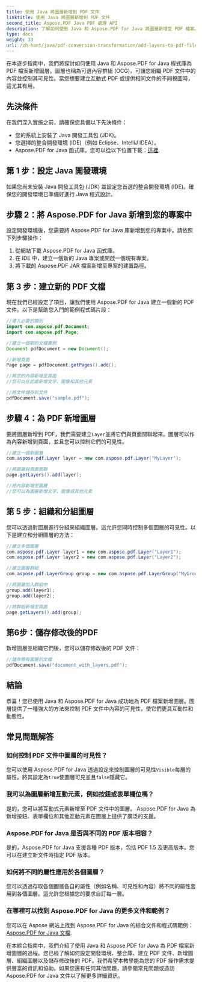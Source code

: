 ```yaml
---
title: 使用 Java 將圖層新增到 PDF 文件
linktitle: 使用 Java 將圖層新增到 PDF 文件
second_title: Aspose.PDF Java PDF 處理 API
description: 了解如何使用 Java 和 Aspose.PDF for Java 將圖層新增至 PDF 檔案。本逐步指南包括原始程式碼並涵蓋輕鬆的 PDF 操作。
type: docs
weight: 33
url: /zh-hant/java/pdf-conversion-transformation/add-layers-to-pdf-file-using-java/
---
```

在本逐步指南中，我們將探討如何使用 Java 和 Aspose.PDF for Java 程式庫為 PDF 檔案新增圖層。圖層也稱為可選內容群組 (OCG)，可讓您組織 PDF 文件中的內容並控制其可見性。當您想要建立互動式 PDF 或提供相同文件的不同視圖時，這尤其有用。

## 先決條件
在我們深入實施之前，請確保您具備以下先決條件：

- 您的系統上安裝了 Java 開發工具包 (JDK)。
- 您選擇的整合開發環境 (IDE)（例如 Eclipse、IntelliJ IDEA）。
-  Aspose.PDF for Java 函式庫。您可以從以下位置下載：[這裡](https://releases.aspose.com/pdf/java/).

## 第 1 步：設定 Java 開發環境
如果您尚未安裝 Java 開發工具包 (JDK) 並設定您首選的整合開發環境 (IDE)。確保您的開發環境已準備好進行 Java 程式設計。

## 步驟 2：將 Aspose.PDF for Java 新增到您的專案中
設定開發環境後，您需要將 Aspose.PDF for Java 庫新增到您的專案中。請依照下列步驟操作：

1. 從網站下載 Aspose.PDF for Java 函式庫。
2. 在 IDE 中，建立一個新的 Java 專案或開啟一個現有專案。
3. 將下載的 Aspose.PDF JAR 檔案新增至專案的建置路徑。

## 第 3 步：建立新的 PDF 文檔
現在我們已經設定了項目，讓我們使用 Aspose.PDF for Java 建立一個新的 PDF 文件。以下是幫助您入門的範例程式碼片段：

```java
//導入必要的類別
import com.aspose.pdf.Document;
import com.aspose.pdf.Page;

//建立一個新的文檔實例
Document pdfDocument = new Document();

//新增頁面
Page page = pdfDocument.getPages().add();

//將您的內容新增至頁面
//您可以在此處新增文字、圖像和其他元素

//將文件儲存到文件
pdfDocument.save("sample.pdf");
```

## 步驟 4：為 PDF 新增圖層
要將圖層新增到 PDF，我們需要建立`Layer`並將它們與頁面關聯起來。圖層可以作為內容新增到頁面，並且您可以控制它們的可見性。

```java
//建立一個新圖層
com.aspose.pdf.Layer layer = new com.aspose.pdf.Layer("MyLayer");

//將圖層與頁面關聯
page.getLayers().add(layer);

//將內容新增至圖層
//您可以為圖層新增文字、圖像或其他元素
```

## 第 5 步：組織和分組圖層
您可以透過對圖層進行分組來組織圖層。這允許您同時控制多個圖層的可見性。以下是建立和分組圖層的方法：

```java
//建立多個圖層
com.aspose.pdf.Layer layer1 = new com.aspose.pdf.Layer("Layer1");
com.aspose.pdf.Layer layer2 = new com.aspose.pdf.Layer("Layer2");

//建立圖層群組
com.aspose.pdf.LayerGroup group = new com.aspose.pdf.LayerGroup("MyGroup");

//將圖層加入群組中
group.add(layer1);
group.add(layer2);

//將群組新增至頁面
page.getLayers().add(group);
```

## 第6步：儲存修改後的PDF
新增圖層並組織它們後，您可以儲存修改後的 PDF 文件：

```java
//儲存帶有圖層的文檔
pdfDocument.save("document_with_layers.pdf");
```

## 結論
恭喜！您已使用 Java 和 Aspose.PDF for Java 成功地為 PDF 檔案新增圖層。圖層提供了一種強大的方法來控制 PDF 文件中內容的可見性，使它們更具互動性和動態性。

## 常見問題解答

### 如何控制 PDF 文件中圖層的可見性？
您可以使用 Aspose.PDF for Java 透過設定來控制圖層的可見性`Visible`每層的屬性。將其設定為`true`使圖層可見並且`false`隱藏它。

### 我可以為圖層新增互動元素，例如按鈕或表單欄位嗎？
是的，您可以將互動式元素新增至 PDF 文件中的圖層。 Aspose.PDF for Java 為新增按鈕、表單欄位和其他互動元素在圖層上提供了廣泛的支援。

### Aspose.PDF for Java 是否與不同的 PDF 版本相容？
是的，Aspose.PDF for Java 支援各種 PDF 版本，包括 PDF 1.5 及更高版本。您可以在建立新文件時指定 PDF 版本。

### 如何將不同的屬性應用於各個圖層？
您可以透過存取各個圖層各自的屬性（例如名稱、可見性和內容）將不同的屬性套用到各個圖層。這允許您根據您的要求自訂每一層。

### 在哪裡可以找到 Aspose.PDF for Java 的更多文件和範例？
您可以在 Aspose 網站上找到 Aspose.PDF for Java 的綜合文件和程式碼範例：[Aspose.PDF for Java 文檔](https://reference.aspose.com/pdf/java/).


在本綜合指南中，我們介紹了使用 Java 和 Aspose.PDF for Java 為 PDF 檔案新增圖層的過程。您已經了解如何設定開發環境、整合庫、建立 PDF 文件、新增圖層、組織圖層以及儲存修改後的 PDF。我們希望本教學能為您的 PDF 操作需求提供豐富的資訊和協助。如果您還有任何其他問題，請參閱常見問題或造訪 Aspose.PDF for Java 文件以了解更多詳細資訊。
